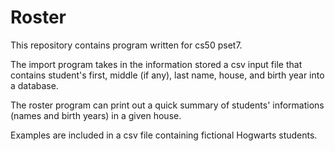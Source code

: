 # Roster
This repository contains program written for cs50 pset7. 

The import program takes in the information stored a csv input file that contains student's first, middle (if any), last name, house, and birth year into a database. 

The roster program can print out a quick summary of students' informations (names and birth years) in a given house.

Examples are included in a csv file containing fictional Hogwarts students.
